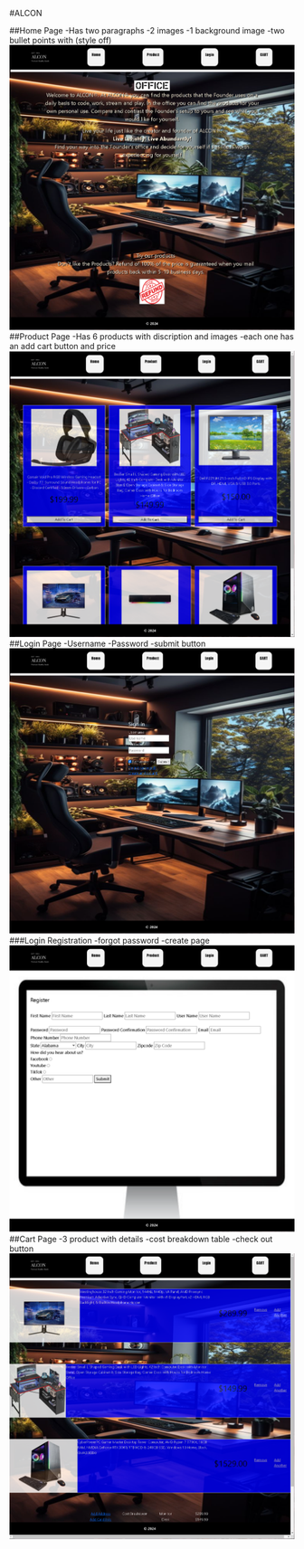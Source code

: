#ALCON

##Home Page
-Has two paragraphs
-2 images
-1 background image
-two bullet points with (style off)
![Alt text](/readme/homepage.PNG)
##Product Page
-Has 6 products with discription and images
-each one has an add cart button and price
![Alt text](/readme/productpage.PNG)
##Login Page
-Username
-Password
-submit button
![Alt text](/readme/loginpage.PNG)
###Login Registration
-forgot password
-create page
![Alt text](/readme/registrationpage.PNG)
##Cart Page
-3 product with details
-cost breakdown table
-check out button
![Alt text](/readme/cartpage.PNG)